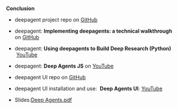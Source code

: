 **Conclusion**

*   deepagent project repo on [GitHub](https://github.com/langchain-ai/deepagents)
*   deepagent: **Implementing deepagents: a technical walkthrough** on [GitHub](https://www.youtube.com/watch?v=TTMYJAw5tiA)
*   deepagent: **Using deepagents to Build Deep Research (Python)**  [YouTube](https://www.youtube.com/watch?v=geTtqyFnyHA)
*   deepagent: **Deep Agents JS** on [YouTube](https://www.youtube.com/watch?v=qMe7P8NU6BU)

  

*   deepagent UI repo on [GitHub](https://github.com/langchain-ai/deep-agents-ui)
*   deepagent UI installation and use:  **Deep Agents UI**: [YouTube](https://www.youtube.com/watch?v=0CE_BhdnZZI)

  

*   Slides:[Deep Agents.pdf](https://files.cdn.thinkific.com/file_uploads/967498/attachments/9ce/d1c/628/Deep_Agents.pdf)